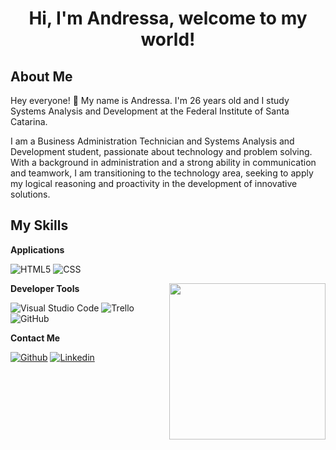<h1 align="center">Hi, I'm Andressa, welcome to my world!</h1>

## About Me 

Hey everyone! :purple_heart: My name is Andressa. I'm 26 years old and I study Systems Analysis and Development at the Federal Institute of Santa Catarina.

I am a Business Administration Technician and Systems Analysis and Development student, passionate about technology and problem solving. With a background in administration and a strong ability in communication and teamwork, I am transitioning to the technology area, seeking to apply my logical reasoning and proactivity in the development of innovative solutions.


 ## My Skills

 **Applications**


![HTML5](https://img.shields.io/badge/-HTML5-333333?style=flat&logo=HTML5)
![CSS](https://img.shields.io/badge/-CSS-333333?style=flat&logo=CSS3&logoColor=1572B6)

<img align= "right" width= "250" src= "https://pa1.narvii.com/6580/8098c6e9207376889eeb0532d9f5a0723c4d73f5_hq.gif"/>

**Developer Tools**

![Visual Studio Code](https://img.shields.io/badge/-Visual%20Studio%20Code-333333?style=flat&logo=visual-studio-code&logoColor=007ACC)
![Trello](https://img.shields.io/badge/-Trello-333333?style=flat&logo=trello&logoColor=007ACC)
![GitHub](https://img.shields.io/badge/-GitHub-333333?style=flat&logo=github)

**Contact Me**

[![Github](https://img.shields.io/badge/-Github-333?style=flat&logo=Github&logoColor=white)](https://github.com/AndressasAntunes/)
[![Linkedin](https://img.shields.io/badge/-LinkedIn-blue?style=flat&logo=Linkedin&logoColor=white)](https://www.linkedin.com/in/andressa-dos-santos-antunes-76208b256/)

